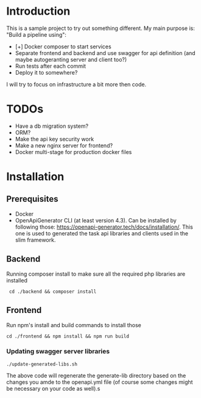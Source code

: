 # Introduction

This is a sample project to try out something different. My main purpose is: "Build a pipeline using":
* [+] Docker composer to start services
* Separate frontend and backend and use swagger for api definition (and maybe autogeranting server and client too?)
* Run tests after each commit
* Deploy it to somewhere?

I will try to focus on infrastructure a bit more then code.

# TODOs
* Have a db migration system?
* ORM?
* Make the api key security work
* Make a new nginx server for frontend?
* Docker multi-stage for production docker files

# Installation

## Prerequisites

* Docker
* OpenApiGenerator CLI (at least version 4.3). Can be installed by following those: https://openapi-generator.tech/docs/installation/. This one is used to generated the task api libraries and clients used in the slim framework.

## Backend

Running composer install to make sure all the required php libraries are installed
```
 cd ./backend && composer install
```

## Frontend

Run npm's install and build commands to install those
```
cd ./frontend && npm install && npm run build
```

### Updating swagger server libraries

```
./update-generated-libs.sh
```

The above code will regenerate the generate-lib directory based on the changes you amde to the openapi.yml file (of course some changes might be necessary on your code as well).s

